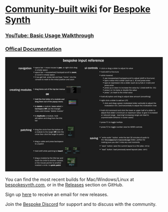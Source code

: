 # [Community-built wiki](https://github.com/BespokeSynth/BespokeSynthDocs/wiki) for [Bespoke Synth](https://www.bespokesynth.com/)

### [YouTube: Basic Usage Walkthrough](https://www.youtube.com/watch?v=SYBc8X2IxqM)

### [Offical Documentation](https://www.bespokesynth.com/docs)

<a href="bespoke_quick_reference.png"><img src="bespoke_quick_reference.png"></a>

You can find the most recent builds for Mac/Windows/Linux at [bespokesynth.com](https://www.bespokesynth.com), or in the [Releases](https://github.com/BespokeSynth/BespokeSynth/releases) section on GitHub.

Sign up [here](http://bespokesynth.substack.com) to receive an email for new releases.

Join the [Bespoke Discord](https://discord.gg/YdTMkvvpZZ) for support and to discuss with the community.
